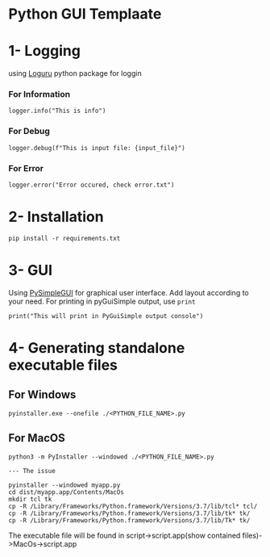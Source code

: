 # Python GUI Templaate

# 1- Logging
using [Loguru](https://github.com/Delgan/loguru) python package for loggin 
### For Information
```
logger.info("This is info")
```
### For Debug
```
logger.debug(f"This is input file: {input_file}")
```
### For Error
```
logger.error("Error occured, check error.txt")
```

# 2- Installation

```
pip install -r requirements.txt
```

# 3- GUI
Using [PySimpleGUI](https://pypi.org/project/PySimpleGUI/) for graphical user interface. Add layout according to your need. 
For printing in pyGuiSimple output, use `print`

```
print("This will print in PyGuiSimple output console")
```

# 4- Generating standalone executable files

## For Windows
```
pyinstaller.exe --onefile ./<PYTHON_FILE_NAME>.py
```

## For MacOS

```
python3 -m PyInstaller --windowed ./<PYTHON_FILE_NAME>.py

--- The issue 

pyinstaller --windowed myapp.py
cd dist/myapp.app/Contents/MacOs
mkdir tcl tk
cp -R /Library/Frameworks/Python.framework/Versions/3.7/lib/tcl* tcl/
cp -R /Library/Frameworks/Python.framework/Versions/3.7/lib/tk* tk/
cp -R /Library/Frameworks/Python.framework/Versions/3.7/lib/Tk* tk/ 

```
The executable file will be found in script->script.app(show contained files)->MacOs->script.app